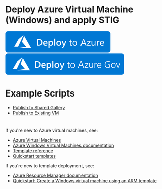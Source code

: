 # Deploy Azure Virtual Machine (Windows) and apply STIG

[![Deploy To Azure](https://raw.githubusercontent.com/Azure/azure-quickstart-templates/master/1-CONTRIBUTION-GUIDE/images/deploytoazure.svg?sanitize=true)](https://portal.azure.com/#create/Microsoft.Template/uri/https%3A%2F%2Fraw.githubusercontent.com%2Ferjenkin%2Fato-toolkit%2Fmaster%2Fstig%2Fwindows%2Fartifacts%2FmainTemplate.json/createUIDefinitionUri/https%3A%2F%2Fraw.githubusercontent.com%2Ferjenkin%2Fato-toolkit%2Fmaster%2Fstig%2Fwindows%2Fartifacts%2FcreateUiDefinition.json)
[![Deploy To Azure Gov](https://raw.githubusercontent.com/Azure/azure-quickstart-templates/master/1-CONTRIBUTION-GUIDE/images/deploytoazuregov.svg?sanitize=true)](https://portal.azure.us/#create/Microsoft.Template/uri/https%3A%2F%2Fraw.githubusercontent.com%2Ferjenkin%2Fato-toolkit%2Fmaster%2Fstig%2Fwindows%2Fartifacts%2FmainTemplate.json/createUIDefinitionUri/https%3A%2F%2Fraw.githubusercontent.com%2Ferjenkin%2Fato-toolkit%2Fmaster%2Fstig%2Fwindows%2Fartifacts%2FcreateUiDefinition.json)

# Example Scripts
- [Publish to Shared Gallery](https://github.com/erjenkin/ato-toolkit/blob/master/stig/windows/Publish-to-Shared-Gallery.md)
- [Publish to Existing VM](https://github.com/erjenkin/ato-toolkit/blob/master/stig/windows/Publish-to-Existing-VM.md)
#

If you're new to Azure virtual machines, see:

- [Azure Virtual Machines](https://azure.microsoft.com/services/virtual-machines/)
- [Azure Windows Virtual Machines documentation](https://docs.microsoft.com/azure/virtual-machines/windows/)
- [Template reference](https://docs.microsoft.com/azure/templates/microsoft.compute/allversions)
- [Quickstart templates](https://azure.microsoft.com/resources/templates/?resourceType=Microsoft.Compute&pageNumber=1&sort=Popular)

If you're new to template deployment, see:

- [Azure Resource Manager documentation](https://docs.microsoft.com/azure/azure-resource-manager/)
- [Quickstart: Create a Windows virtual machine using an ARM template](https://docs.microsoft.com/azure/virtual-machines/windows/quick-create-template)